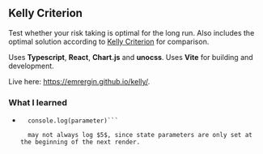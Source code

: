 ## Kelly Criterion

Test whether your risk taking is optimal for the long run. Also includes the optimal solution according to [Kelly Criterion](https://en.wikipedia.org/wiki/Kelly_criterion) for comparison.

Uses **Typescript**, **React**, **Chart.js** and **unocss**. Uses **Vite** for building and development.

Live here: https://emrergin.github.io/kelly/.


### What I learned
- ```setParameter(5)
    console.log(parameter)```

    may not always log $5$, since state parameters are only set at the beginning of the next render.